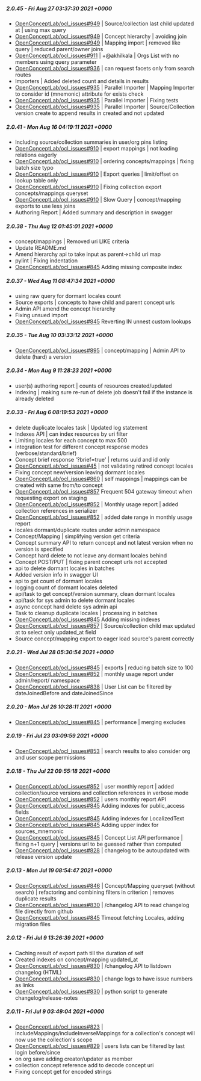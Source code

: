 ##### 2.0.45 - Fri Aug 27 03:37:30 2021 +0000
- [OpenConceptLab/ocl_issues#949](https://github.com/OpenConceptLab/ocl_issues/issues/949) | Source/collection last child updated at | using max query
- [OpenConceptLab/ocl_issues#949](https://github.com/OpenConceptLab/ocl_issues/issues/949) | Concept hierarchy | avoiding join
- [OpenConceptLab/ocl_issues#949](https://github.com/OpenConceptLab/ocl_issues/issues/949) | Mapping import | removed like query | reduced parent/owner joins
- [OpenConceptLab/ocl_issues#911](https://github.com/OpenConceptLab/ocl_issues/issues/911) | +@akhilkala | Orgs List with no members using query parameter
- [OpenConceptLab/ocl_issues#936](https://github.com/OpenConceptLab/ocl_issues/issues/936) | can request facets only from search routes
- Importers | Added deleted count and details in results
- [OpenConceptLab/ocl_issues#935](https://github.com/OpenConceptLab/ocl_issues/issues/935) | Parallel Importer | Mapping Importer to consider id (mnemonic) attribute for exists check
- [OpenConceptLab/ocl_issues#935](https://github.com/OpenConceptLab/ocl_issues/issues/935) | Parallel Importer | Fixing tests
- [OpenConceptLab/ocl_issues#935](https://github.com/OpenConceptLab/ocl_issues/issues/935) | Parallel Importer | Source/Collection version create to append results in created and not updated
##### 2.0.41 - Mon Aug 16 04:19:11 2021 +0000
- Including source/collection summaries in user/org pins listing
- [OpenConceptLab/ocl_issues#910](https://github.com/OpenConceptLab/ocl_issues/issues/910) | export mappings | not loading relations eagerly
- [OpenConceptLab/ocl_issues#910](https://github.com/OpenConceptLab/ocl_issues/issues/910) | ordering concepts/mappings | fixing batch size typo
- [OpenConceptLab/ocl_issues#910](https://github.com/OpenConceptLab/ocl_issues/issues/910) | Export queries | limit/offset on lookup table only
- [OpenConceptLab/ocl_issues#910](https://github.com/OpenConceptLab/ocl_issues/issues/910) | Fixing collection export concepts/mappings queryset
- [OpenConceptLab/ocl_issues#910](https://github.com/OpenConceptLab/ocl_issues/issues/910) | Slow Query | concept/mapping exports to use less joins
- Authoring Report | Added summary and description in swagger
##### 2.0.38 - Thu Aug 12 01:45:01 2021 +0000
- concept/mappings | Removed uri LIKE criteria
- Update README.md
- Amend hierarchy api to take input as parent->child uri map
- pylint | Fixing indentation
- [OpenConceptLab/ocl_issues#845](https://github.com/OpenConceptLab/ocl_issues/issues/845) Adding missing composite index
##### 2.0.37 - Wed Aug 11 08:47:34 2021 +0000
- using raw query for dormant locales count
- Source exports | concepts to have child and parent concept urls
- Admin API amend the concept hierarchy
- Fixing unsued import
- [OpenConceptLab/ocl_issues#845](https://github.com/OpenConceptLab/ocl_issues/issues/845) Reverting IN unnest custom lookups
##### 2.0.35 - Tue Aug 10 03:33:12 2021 +0000
- [OpenConceptLab/ocl_issues#895](https://github.com/OpenConceptLab/ocl_issues/issues/895) | concept/mapping | Admin API to delete (hard) a version
##### 2.0.34 - Mon Aug 9 11:28:23 2021 +0000
- user(s) authoring report | counts of resources created/updated
- Indexing | making sure re-run of delete job doesn't fail if the instance is already deleted
##### 2.0.33 - Fri Aug 6 08:19:53 2021 +0000
- delete duplicate locales task | Updated log statement
- Indexes API | can index resources by uri filter
- Limiting locales for each concept to max 500
- integration test for different concept response modes (verbose/standard/brief)
- Concept brief response '?brief=true' | returns uuid and id only
- [OpenConceptLab/ocl_issues#45](https://github.com/OpenConceptLab/ocl_issues/issues/45) | not validating retired concept locales
- Fixing concept new/version leaving dormant locales
- [OpenConceptLab/ocl_issues#860](https://github.com/OpenConceptLab/ocl_issues/issues/860) | self mappings | mappings can be created with same from/to concept
- [OpenConceptLab/ocl_issues#857](https://github.com/OpenConceptLab/ocl_issues/issues/857) Frequent 504 gateway timeout when requesting export on staging
- [OpenConceptLab/ocl_issues#852](https://github.com/OpenConceptLab/ocl_issues/issues/852) | Monthly usage report | added collection references in serializer
- [OpenConceptLab/ocl_issues#852](https://github.com/OpenConceptLab/ocl_issues/issues/852) | added date range in monthly usage report
- locales dormant/duplicate routes under admin namespace
- Concept/Mapping | simplifying version get criteria
- Concept summary API to return concept and not latest version when no version is specified
- Concept hard delete to not leave any dormant locales behind
- Concept POST/PUT | fixing parent concept urls not accepted
- api to delete dormant locales in batches
- Added version info in swagger UI
- api to get count of dormant locales
- logging count of dormant locales deleted
- api/task to get concept/version summary, clean dormant locales
- api/task for sys admin to delete dormant locales
- async concept hard delete sys admin api
- Task to cleanup duplicate locales | processing in batches
- [OpenConceptLab/ocl_issues#845](https://github.com/OpenConceptLab/ocl_issues/issues/845) Adding missing indexes
- [OpenConceptLab/ocl_issues#857](https://github.com/OpenConceptLab/ocl_issues/issues/857) | Source/collection child max updated at to select only updated_at field
- Source concept/mapping export to eager load source's parent correctly
##### 2.0.21 - Wed Jul 28 05:30:54 2021 +0000
- [OpenConceptLab/ocl_issues#845](https://github.com/OpenConceptLab/ocl_issues/issues/845) | exports | reducing batch size to 100
- [OpenConceptLab/ocl_issues#852](https://github.com/OpenConceptLab/ocl_issues/issues/852) | monthly usage report under admin/report/ namespace
- [OpenConceptLab/ocl_issues#838](https://github.com/OpenConceptLab/ocl_issues/issues/838) | User List can be filtered by dateJoinedBefore and dateJoinedSince
##### 2.0.20 - Mon Jul 26 10:28:11 2021 +0000
- [OpenConceptLab/ocl_issues#845](https://github.com/OpenConceptLab/ocl_issues/issues/845) | performance | merging excludes
##### 2.0.19 - Fri Jul 23 03:09:59 2021 +0000
- [OpenConceptLab/ocl_issues#853](https://github.com/OpenConceptLab/ocl_issues/issues/853) | search results to also consider org and user scope permissions
##### 2.0.18 - Thu Jul 22 09:55:18 2021 +0000
- [OpenConceptLab/ocl_issues#852](https://github.com/OpenConceptLab/ocl_issues/issues/852) | user monthly report | added collection/source versions and collection references in verbose mode
- [OpenConceptLab/ocl_issues#852](https://github.com/OpenConceptLab/ocl_issues/issues/852) | users monthly report API
- [OpenConceptLab/ocl_issues#845](https://github.com/OpenConceptLab/ocl_issues/issues/845) Adding indexes for public_access fields
- [OpenConceptLab/ocl_issues#845](https://github.com/OpenConceptLab/ocl_issues/issues/845) Adding indexes for LocalizedText
- [OpenConceptLab/ocl_issues#845](https://github.com/OpenConceptLab/ocl_issues/issues/845) Adding upper index for sources_mnemonic
- [OpenConceptLab/ocl_issues#845](https://github.com/OpenConceptLab/ocl_issues/issues/845) | Concept List API performance | fixing n+1 query | versions url to be guessed rather than computed
- [OpenConceptLab/ocl_issues#828](https://github.com/OpenConceptLab/ocl_issues/issues/828) | changelog to be autoupdated with release version update
##### 2.0.13 - Mon Jul 19 08:54:47 2021 +0000
- [OpenConceptLab/ocl_issues#846](https://github.com/OpenConceptLab/ocl_issues/issues/846) | Concept/Mapping queryset (without search) | refactoring and combining filters in criterion | removes duplicate results
- [OpenConceptLab/ocl_issues#830](https://github.com/OpenConceptLab/ocl_issues/issues/830) | /changelog API to read changelog file directly from github
- [OpenConceptLab/ocl_issues#845](https://github.com/OpenConceptLab/ocl_issues/issues/845) Timeout fetching Locales, adding migration files
##### 2.0.12 - Fri Jul 9 13:26:39 2021 +0000
- Caching result of export path till the duration of self
- Created indexes on concept/mapping updated_at
- [OpenConceptLab/ocl_issues#830](https://github.com/OpenConceptLab/ocl_issues/issues/830) | /changelog API to listdown changelog (HTML)
- [OpenConceptLab/ocl_issues#830](https://github.com/OpenConceptLab/ocl_issues/issues/830) | change logs to have issue numbers as links
- [OpenConceptLab/ocl_issues#830](https://github.com/OpenConceptLab/ocl_issues/issues/830) | python script to generate changelog/release-notes
##### 2.0.11 - Fri Jul 9 03:49:04 2021 +0000
- [OpenConceptLab/ocl_issues#823](https://github.com/OpenConceptLab/ocl_issues/issues/823) | includeMappings/includeInverseMappings for a collection's concept will now use the collection's scope
- [OpenConceptLab/ocl_issues#829](https://github.com/OpenConceptLab/ocl_issues/issues/829) | users lists can be filtered by last login before/since
- on org save adding creator/updater as member
- collection concept reference add to decode concept uri
- Fixing concept get for encoded strings
